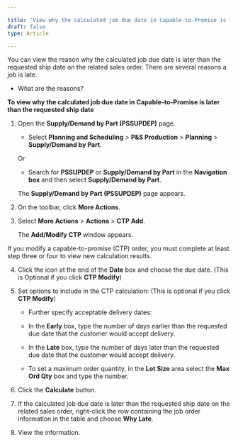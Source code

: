 ```yaml
---

title: "View why the calculated job due date in Capable-to-Promise is later than the requested ship date"
draft: false
type: Article

---
```


You can view the reason why the calculated job due date is later than the requested ship date on the related sales order. There are several reasons a job is late.

- What are the reasons?

**To view why the calculated job due date in Capable-to-Promise is later than the requested ship date**

1. Open the **Supply/Demand by Part (PSSUPDEP)** page.

    - Select **Planning and Scheduling** > **P&S Production** > **Planning** > **Supply/Demand by Part**.

    Or

    - Search for **PSSUPDEP** or **Supply/Demand by Part** in the **Navigation box** and then select **Supply/Demand by Part**.

    The **Supply/Demand by Part (PSSUPDEP)**  page appears.

2. On the toolbar, click **More Actions**.

3. Select **More Actions** > **Actions** > **CTP Add**.

    The **Add/Modify CTP** window appears.

If you modify a capable-to-promise (CTP) order, you must complete at least step three or four to view new calculation results.

4. Click the icon at the end of the **Date** box and choose the due date. (This is Optional if you click **CTP Modify**)

5. Set options to include in the CTP calculation: (This is optional if you click **CTP Modify**)

    - Further specify acceptable delivery dates:

    - In the **Early** box, type the number of days earlier than the requested due date that the customer would accept delivery.

    - In the **Late** box, type the number of days later than the requested due date that the customer would accept delivery.

    - To set a maximum order quantity, in the **Lot Size** area select the **Max Ord Qty** box and type the number.

6. Click the **Calculate** button.

7. If the calculated job due date is later than the requested ship date on the related sales order, right-click the row containing the job order information in the table and choose **Why Late**.

8. View the information.

​